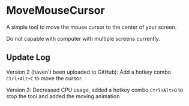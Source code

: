 # MoveMouseCursor

A simple tool to move the mouse cursor to the center of your screen.

Do not capable with computer with multiple screens currently.

## Update Log

Version 2 (haven't been uploaded to GitHub): Add a hotkey combo `Ctrl+Alt+C` to move the cursor.

Version 3: Decreased CPU usage, added a hotkey combo `Ctrl+Alt+Q` to stop the tool and added the moving animation
